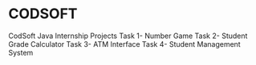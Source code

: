 # CODSOFT
CodSoft Java Internship Projects
Task 1- Number Game
Task 2- Student Grade Calculator
Task 3- ATM Interface
Task 4- Student Management System
